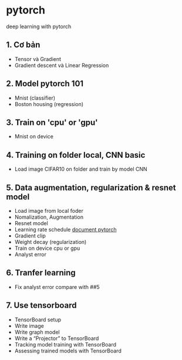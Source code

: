 # pytorch
deep learning with pytorch

## 1. Cơ bản
- Tensor và Gradient
- Gradient descent và Linear Regression 

## 2. Model pytorch 101
- Mnist (classifier)
- Boston housing (regression)

## 3. Train on 'cpu' or 'gpu'
- Mnist on device

## 4. Training on folder local, CNN basic
- Load image CIFAR10 on folder and train by model CNN

## 5. Data augmentation, regularization & resnet model
- Load image from local foder
- Nomalization, Augmentation
- Resnet model
- Learning rate schedule [document pytorch](https://pytorch.org/docs/stable/optim.html#how-to-adjust-learning-rate)
- Gradient clip
- Weight decay (regularization)
- Train on device cpu or gpu
- Analyst error

## 6. Tranfer learning
- Fix analyst error compare with ##5

## 7. Use tensorboard
- TensorBoard setup
- Write image
- Write graph model
- Write a “Projector” to TensorBoard
- Tracking model training with TensorBoard
- Assessing trained models with TensorBoard
